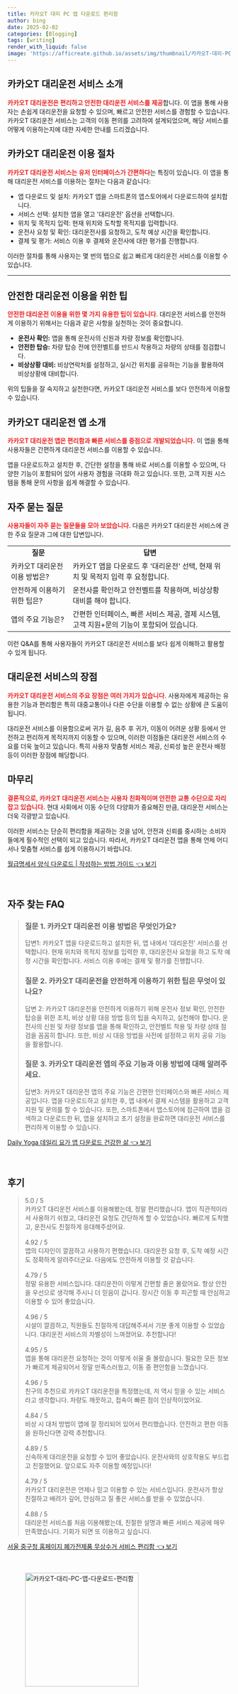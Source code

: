 ```yaml
---
title: 카카오T 대리 PC 앱 다운로드 편리함
author: bing
date: 2025-02-02
categories: [Blogging]
tags: [writing]
render_with_liquid: false
image: 'https://afficreate.github.io/assets/img/thumbnail/카카오T-대리-PC-앱-다운로드-편리함.webp'
---
```



<h2 id='카카오T 대리운전 서비스 소개'>카카오T 대리운전 서비스 소개</h2>

<p><b><span style="color: #ee2323;">카카오T 대리운전은 편리하고 안전한 대리운전 서비스를 제공</span></b>합니다. 이 앱을 통해 사용자는 손쉽게 대리운전을 요청할 수 있으며, 빠르고 안전한 서비스를 경험할 수 있습니다. 카카오T 대리운전 서비스는 고객의 이동 편의를 고려하여 설계되었으며, 해당 서비스를 어떻게 이용하는지에 대한 자세한 안내를 드리겠습니다.</p>

<h2 id='이용 절차'>카카오T 대리운전 이용 절차</h2>

<p><b><span style="color: #ee2323;">카카오T 대리운전 서비스는 유저 인터페이스가 간편하다</span></b>는 특징이 있습니다. 이 앱을 통해 대리운전 서비스를 이용하는 절차는 다음과 같습니다:</p>

<ul>
    <li>앱 다운로드 및 설치: 카카오T 앱을 스마트폰의 앱스토어에서 다운로드하여 설치합니다.</li>
    <li>서비스 선택: 설치한 앱을 열고 '대리운전' 옵션을 선택합니다.</li>
    <li>위치 및 목적지 입력: 현재 위치와 도착할 목적지를 입력합니다.</li>
    <li>운전사 요청 및 확인: 대리운전사를 요청하고, 도착 예상 시간을 확인합니다.</li>
    <li>결제 및 평가: 서비스 이용 후 결제와 운전사에 대한 평가를 진행합니다.</li>
</ul>

<p>이러한 절차를 통해 사용자는 몇 번의 탭으로 쉽고 빠르게 대리운전 서비스를 이용할 수 있습니다.</p>

<hr />

<h2 id='안전한 이용 팁'>안전한 대리운전 이용을 위한 팁</h2>

<p><b><span style="color: #ee2323;">안전한 대리운전 이용을 위한 몇 가지 유용한 팁이 있습니다</span></b>. 대리운전 서비스를 안전하게 이용하기 위해서는 다음과 같은 사항을 실천하는 것이 중요합니다.</p>

<ul>
    <li><b>운전사 확인:</b> 앱을 통해 운전사의 신원과 차량 정보를 확인합니다.</li>
    <li><b>안전한 탑승:</b> 차량 탑승 전에 안전벨트를 반드시 착용하고 차량의 상태를 점검합니다.</li>
    <li><b>비상상황 대비:</b> 비상연락처를 설정하고, 실시간 위치를 공유하는 기능을 활용하여 비상상황에 대비합니다.</li>
</ul>

<p>위의 팁들을 잘 숙지하고 실천한다면, 카카오T 대리운전 서비스를 보다 안전하게 이용할 수 있습니다.</p>

<h2 id='카카오T 대리운전 앱 소개'>카카오T 대리운전 앱 소개</h2>

<p><b><span style="color: #ee2323;">카카오T 대리운전 앱은 편리함과 빠른 서비스를 중점으로 개발되었습니다.</span></b> 이 앱을 통해 사용자들은 간편하게 대리운전 서비스를 이용할 수 있습니다.</p>

<p>앱을 다운로드하고 설치한 후, 간단한 설정을 통해 바로 서비스를 이용할 수 있으며, 다양한 기능이 포함되어 있어 사용자 경험을 극대화 하고 있습니다. 또한, 고객 지원 시스템을 통해 문의 사항을 쉽게 해결할 수 있습니다.</p>

<h2 id='자주 묻는 질문'>자주 묻는 질문</h2>

<p><b><span style="color: #ee2323;">사용자들이 자주 묻는 질문들을 모아 보았습니다</span></b>. 다음은 카카오T 대리운전 서비스에 관한 주요 질문과 그에 대한 답변입니다.</p>

<table>
    <tr>
        <td style="text-align: center; height: 17px;"><b>질문</b></td>
        <td style="text-align: center; height: 17px;"><b>답변</b></td>
    </tr>
    <tr>
        <td>카카오T 대리운전 이용 방법은?</td>
        <td>카카오T 앱을 다운로드 후 '대리운전' 선택, 현재 위치 및 목적지 입력 후 요청합니다.</td>
    </tr>
    <tr>
        <td>안전하게 이용하기 위한 팁은?</td>
        <td>운전사를 확인하고 안전벨트를 착용하며, 비상상황 대비를 해야 합니다.</td>
    </tr>
    <tr>
        <td>앱의 주요 기능은?</td>
        <td>간편한 인터페이스, 빠른 서비스 제공, 결제 시스템, 고객 지원+문의 기능이 포함되어 있습니다.</td>
    </tr>
</table>

<p>이런 Q&A를 통해 사용자들이 카카오T 대리운전 서비스를 보다 쉽게 이해하고 활용할 수 있게 됩니다.</p>

<h2 id='대리운전 서비스의 장점'>대리운전 서비스의 장점</h2>

<p><b><span style="color: #ee2323;">카카오T 대리운전 서비스의 주요 장점은 여러 가지가 있습니다.</span></b> 사용자에게 제공하는 유용한 기능과 편리함은 특히 대중교통이나 다른 수단을 이용할 수 없는 상황에 큰 도움이 됩니다.</p>

<p>대리운전 서비스를 이용함으로써 귀가 길, 음주 후 귀가, 이동이 어려운 상황 등에서 안전하고 편리하게 목적지까지 이동할 수 있으며, 이러한 이점들은 대리운전 서비스의 수요를 더욱 높이고 있습니다. 특히 사용자 맞춤형 서비스 제공, 신뢰성 높은 운전사 배정 등이 이러한 장점에 해당합니다.</p>

<h2 id='마무리'>마무리</h2>

<p><b><span style="color: #ee2323;">결론적으로, 카카오T 대리운전 서비스는 사용자 친화적이며 안전한 교통 수단으로 자리 잡고 있습니다.</span></b> 현대 사회에서 이동 수단의 다양화가 중요해진 만큼, 대리운전 서비스는 더욱 각광받고 있습니다.</p>

<p>이러한 서비스는 단순히 편리함을 제공하는 것을 넘어, 안전과 신뢰를 중시하는 소비자들에게 필수적인 선택이 되고 있습니다. 따라서, 카카오T 대리운전 앱을 통해 언제 어디서나 맞춤형 서비스를 쉽게 이용하시기 바랍니다.</p>


<p><a class="click-button" title="월급명세서 양식 다운로드 | 작성하는 방법 가이드" href="https://afficreate.github.io/posts/%EC%9B%94%EA%B8%89%EB%AA%85%EC%84%B8%EC%84%9C-%EC%96%91%EC%8B%9D-%EB%8B%A4%EC%9A%B4%EB%A1%9C%EB%93%9C-%EC%9E%91%EC%84%B1%ED%95%98%EB%8A%94-%EB%B0%A9%EB%B2%95-%EA%B0%80%EC%9D%B4%EB%93%9C/" rel="dofollow">월급명세서 양식 다운로드 | 작성하는 방법 가이드 👈 보기</a></p><br>
<h2 id='자주_찾는_FAQ'>자주 찾는 FAQ</h2>
<div itemscope="" itemtype="https://schema.org/FAQPage"> 
<blockquote> 
<div itemscope="" itemprop="mainEntity" itemtype="https://schema.org/Question"> 
<h3 itemprop="name">질문 1. 카카오T 대리운전 이용 방법은 무엇인가요?</h3> 
<div itemscope="" itemprop="acceptedAnswer" itemtype="https://schema.org/Answer"> 
<span itemprop="text"> 
<p>답변1: 카카오T 앱을 다운로드하고 설치한 뒤, 앱 내에서 '대리운전' 서비스를 선택합니다. 현재 위치와 목적지 정보를 입력한 후, 대리운전사 요청을 하고 도착 예정 시간을 확인합니다. 서비스 이용 후에는 결제 및 평가를 진행합니다.</p> 
</span> 
</div> 
</div> 

<div itemscope="" itemprop="mainEntity" itemtype="https://schema.org/Question"> 
<h3 itemprop="name">질문 2. 카카오T 대리운전을 안전하게 이용하기 위한 팁은 무엇이 있나요?</h3> 
<div itemscope="" itemprop="acceptedAnswer" itemtype="https://schema.org/Answer"> 
<span itemprop="text"> 
<p>답변 2: 카카오T 대리운전을 안전하게 이용하기 위해 운전사 정보 확인, 안전한 탑승을 위한 조치, 비상 상황 대응 방법 등의 팁을 숙지하고, 실천해야 합니다. 운전사의 신원 및 차량 정보를 앱을 통해 확인하고, 안전벨트 착용 및 차량 상태 점검을 꼼꼼히 합니다. 또한, 비상 시 대응 방법을 사전에 설정하고 위치 공유 기능을 활용합니다.</p> 
</span> 
</div> 
</div> 

<div itemscope="" itemprop="mainEntity" itemtype="https://schema.org/Question"> 
<h3 itemprop="name">질문 3. 카카오T 대리운전 앱의 주요 기능과 이용 방법에 대해 알려주세요.</h3> 
<div itemscope="" itemprop="acceptedAnswer" itemtype="https://schema.org/Answer"> 
<span itemprop="text"> 
<p>답변3: 카카오T 대리운전 앱의 주요 기능은 간편한 인터페이스와 빠른 서비스 제공입니다. 앱을 다운로드하고 설치한 후, 앱 내에서 결제 시스템을 활용하고 고객 지원 및 문의를 할 수 있습니다. 또한, 스마트폰에서 앱스토어에 접근하여 앱을 검색하고 다운로드한 뒤, 앱을 설치하고 초기 설정을 완료하면 대리운전 서비스를 편리하게 이용할 수 있습니다.</p> 
</span> 
</div> 
</div> 
</blockquote> 
</div>
<p><a class="click-button" title="Daily Yoga 데일리 요가 앱 다운로드 건강한 삶" href="https://afficreate.github.io/posts/Daily-Yoga-%EB%8D%B0%EC%9D%BC%EB%A6%AC-%EC%9A%94%EA%B0%80-%EC%95%B1-%EB%8B%A4%EC%9A%B4%EB%A1%9C%EB%93%9C-%EA%B1%B4%EA%B0%95%ED%95%9C-%EC%82%B6/" rel="dofollow">Daily Yoga 데일리 요가 앱 다운로드 건강한 삶 👈 보기</a></p><br>
<h2 id='후기'>후기</h2>
<div itemscope itemtype="https://schema.org/Product">
  <blockquote>
  <div itemprop="review" itemscope itemtype="https://schema.org/Review">
      <div itemprop="reviewRating" itemscope itemtype="https://schema.org/Rating"> <span itemprop="ratingValue">5.0</span> / <span itemprop="bestRating">5</span> </div>
      <span itemprop="reviewBody">카카오T 대리운전 서비스를 이용해봤는데, 정말 편리했습니다. 앱이 직관적이라서 사용하기 쉬웠고, 대리운전 요청도 간단하게 할 수 있었습니다. 빠르게 도착했고, 운전사도 친절하게 응대해주셨어요.</span>
  </div>
  <br>
  <div itemprop="review" itemscope itemtype="https://schema.org/Review">
      <div itemprop="reviewRating" itemscope itemtype="https://schema.org/Rating"> <span itemprop="ratingValue">4.92</span> / <span itemprop="bestRating">5</span> </div>
      <span itemprop="reviewBody">앱의 디자인이 깔끔하고 사용하기 편했습니다. 대리운전 요청 후, 도착 예정 시간도 정확하게 알려주더군요. 다음에도 안전하게 이용할 것 같습니다.</span>
  </div>
  <br>
  <div itemprop="review" itemscope itemtype="https://schema.org/Review">
      <div itemprop="reviewRating" itemscope itemtype="https://schema.org/Rating"> <span itemprop="ratingValue">4.79</span> / <span itemprop="bestRating">5</span> </div>
      <span itemprop="reviewBody">정말 유용한 서비스입니다. 대리운전이 이렇게 간편할 줄은 몰랐어요. 항상 안전을 우선으로 생각해 주시니 더 믿음이 갑니다. 장시간 이동 후 피곤할 때 안심하고 이용할 수 있어 좋았습니다.</span>
  </div>
  <br>
  <div itemprop="review" itemscope itemtype="https://schema.org/Review">
      <div itemprop="reviewRating" itemscope itemtype="https://schema.org/Rating"> <span itemprop="ratingValue">4.96</span> / <span itemprop="bestRating">5</span> </div>
      <span itemprop="reviewBody">시설이 깔끔하고, 직원들도 친절하게 대답해주셔서 기분 좋게 이용할 수 있었습니다. 대리운전 서비스의 차별성이 느껴졌어요. 추천합니다!</span>
  </div>
  <br>
  <div itemprop="review" itemscope itemtype="https://schema.org/Review">
      <div itemprop="reviewRating" itemscope itemtype="https://schema.org/Rating"> <span itemprop="ratingValue">4.95</span> / <span itemprop="bestRating">5</span> </div>
      <span itemprop="reviewBody">앱을 통해 대리운전 요청하는 것이 이렇게 쉬울 줄 몰랐습니다. 필요한 모든 정보가 빠르게 제공되어서 정말 만족스러웠고, 이동 중 편안함을 느꼈습니다.</span>
  </div>
  <br>
  <div itemprop="review" itemscope itemtype="https://schema.org/Review">
      <div itemprop="reviewRating" itemscope itemtype="https://schema.org/Rating"> <span itemprop="ratingValue">4.96</span> / <span itemprop="bestRating">5</span> </div>
      <span itemprop="reviewBody">친구의 추천으로 카카오T 대리운전을 특정했는데, 저 역시 믿을 수 있는 서비스라고 생각합니다. 차량도 깨끗하고, 접속이 빠른 점이 인상적이었어요.</span>
  </div>
  <br>
  <div itemprop="review" itemscope itemtype="https://schema.org/Review">
      <div itemprop="reviewRating" itemscope itemtype="https://schema.org/Rating"> <span itemprop="ratingValue">4.84</span> / <span itemprop="bestRating">5</span> </div>
      <span itemprop="reviewBody">비상 시 대처 방법이 앱에 잘 정리되어 있어서 편리했습니다. 안전하고 편한 이동을 원하신다면 강력 추천합니다.</span>
  </div>
  <br>
  <div itemprop="review" itemscope itemtype="https://schema.org/Review">
      <div itemprop="reviewRating" itemscope itemtype="https://schema.org/Rating"> <span itemprop="ratingValue">4.89</span> / <span itemprop="bestRating">5</span> </div>
      <span itemprop="reviewBody">신속하게 대리운전을 요청할 수 있어 좋았습니다. 운전사와의 상호작용도 부드럽고 친절했어요. 앞으로도 자주 이용할 예정입니다!</span>
  </div>
  <br>
  <div itemprop="review" itemscope itemtype="https://schema.org/Review">
      <div itemprop="reviewRating" itemscope itemtype="https://schema.org/Rating"> <span itemprop="ratingValue">4.79</span> / <span itemprop="bestRating">5</span> </div>
      <span itemprop="reviewBody">카카오T 대리운전은 언제나 믿고 이용할 수 있는 서비스입니다. 운전사가 항상 친절하고 배려가 깊어, 안심하고 질 좋은 서비스를 받을 수 있었습니다.</span>
  </div>
  <br>
  <div itemprop="review" itemscope itemtype="https://schema.org/Review">
      <div itemprop="reviewRating" itemscope itemtype="https://schema.org/Rating"> <span itemprop="ratingValue">4.88</span> / <span itemprop="bestRating">5</span> </div>
      <span itemprop="reviewBody">대리운전 서비스를 처음 이용해봤는데, 친절한 설명과 빠른 서비스 제공에 매우 만족했습니다. 기회가 되면 또 이용하고 싶습니다.</span>
  </div>
  </blockquote>
</div>
<p><a class="click-button" title="서울 중구청 홈페이지 폐가전제품 무상수거 서비스 편리함" href="https://afficreate.github.io/posts/%EC%84%9C%EC%9A%B8-%EC%A4%91%EA%B5%AC%EC%B2%AD-%ED%99%88%ED%8E%98%EC%9D%B4%EC%A7%80-%ED%8F%90%EA%B0%80%EC%A0%84%EC%A0%9C%ED%92%88-%EB%AC%B4%EC%83%81%EC%88%98%EA%B1%B0-%EC%84%9C%EB%B9%84%EC%8A%A4-%ED%8E%B8%EB%A6%AC%ED%95%A8/" rel="dofollow">서울 중구청 홈페이지 폐가전제품 무상수거 서비스 편리함 👈 보기</a></p><br>
<figure class="image"><img src="https://afficreate.github.io/assets/img/thumbnail/카카오T-대리-PC-앱-다운로드-편리함.webp" alt="카카오T-대리-PC-앱-다운로드-편리함" width="256" height="256"></figure>